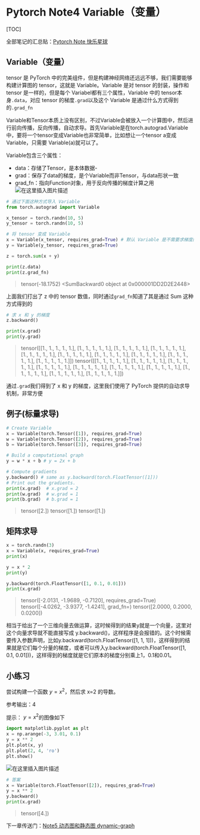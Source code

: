 # Pytorch Note4 Variable（变量）

[TOC]

全部笔记的汇总贴：[Pytorch Note 快乐星球](https://blog.csdn.net/weixin_45508265/article/details/117809512)
## Variable（变量）
tensor 是 PyTorch 中的完美组件，但是构建神经网络还远远不够，我们需要能够构建计算图的 tensor，这就是 Variable。Variable 是对 tensor 的封装，操作和 tensor 是一样的，但是每个 Variabel都有三个属性，Variable 中的 tensor本身`.data`，对应 tensor 的梯度`.grad`以及这个 Variable 是通过什么方式得到的`.grad_fn`

Variable和Tensor本质上没有区别，不过Variable会被放入一个计算图中，然后进行前向传播，反向传播，自动求导。首先Variable是在torch.autograd.Variable中，要将一个tensor变成Variable也非常简单，比如想让一个tensor a变成Variable，只需要 Variable(a)就可以了。

Variable包含三个属性：
- data：存储了Tensor，是本体数据-
- grad：保存了data的梯度，是个Variable而非Tensor，与data形状一致
- grad_fn：指向Function对象，用于反向传播的梯度计算之用
![在这里插入图片描述](https://img-blog.csdnimg.cn/2021061112400815.png?x-oss-process=image/watermark,type_ZmFuZ3poZW5naGVpdGk,shadow_10,text_aHR0cHM6Ly9ibG9nLmNzZG4ubmV0L3dlaXhpbl80NTUwODI2NQ==,size_16,color_FFFFFF,t_70#pic_center)


```python
# 通过下面这种方式导入 Variable
from torch.autograd import Variable
```



```python
x_tensor = torch.randn(10, 5)
y_tensor = torch.randn(10, 5)

# 将 tensor 变成 Variable
x = Variable(x_tensor, requires_grad=True) # 默认 Variable 是不需要求梯度的，所以我们用这个方式申明需要对其进行求梯度
y = Variable(y_tensor, requires_grad=True)
```



```python
z = torch.sum(x + y)
```

```python
print(z.data)
print(z.grad_fn)
```
>tensor(-18.1752)
><SumBackward0 object at 0x000001DD2D2E2448>

上面我们打出了 z 中的 tensor 数值，同时通过`grad_fn`知道了其是通过 Sum 这种方式得到的

```python
# 求 x 和 y 的梯度
z.backward()

print(x.grad)
print(y.grad)
```
>tensor([[1., 1., 1., 1., 1.],
>  [1., 1., 1., 1., 1.],
>  [1., 1., 1., 1., 1.],
>  [1., 1., 1., 1., 1.],
>  [1., 1., 1., 1., 1.],
>  [1., 1., 1., 1., 1.],
>  [1., 1., 1., 1., 1.],
>  [1., 1., 1., 1., 1.],
>  [1., 1., 1., 1., 1.],
>  [1., 1., 1., 1., 1.]])
>tensor([[1., 1., 1., 1., 1.],
>  [1., 1., 1., 1., 1.],
>  [1., 1., 1., 1., 1.],
>  [1., 1., 1., 1., 1.],
>  [1., 1., 1., 1., 1.],
>  [1., 1., 1., 1., 1.],
>  [1., 1., 1., 1., 1.],
>  [1., 1., 1., 1., 1.],
>  [1., 1., 1., 1., 1.],
>  [1., 1., 1., 1., 1.]])

通过`.grad`我们得到了 x 和 y 的梯度，这里我们使用了 PyTorch 提供的自动求导机制，非常方便

## 例子(标量求导)

```python
# Create Variable
x = Variable(torch.Tensor([1]), requires_grad=True)
w = Variable(torch.Tensor([2]), requires_grad=True)
b = Variable(torch.Tensor([3]), requires_grad=True)

# Build a computational graph
y = w * x + b # y = 2x + b

# Compute gradients
y.backward() # same as y.backward(torch.FloatTensor([1]))
# Print out the gradients.
print(x.grad)  # x.grad = 2
print(w.grad)  # w.grad = 1
print(b.grad)  # b.grad = 1
```
>tensor([2.])
>tensor([1.])
>tensor([1.])

## 矩阵求导

```python
x = torch.randn(3)
x = Variable(x, requires_grad=True)
print(x)

y = x * 2
print(y)

y.backward(torch.FloatTensor([1, 0.1, 0.01]))
print(x.grad)
```
>tensor([-2.0131, -1.9689, -0.7120], requires_grad=True)
>tensor([-4.0262, -3.9377, -1.4241], grad_fn=<MulBackward0>)
>tensor([2.0000, 0.2000, 0.0200])


相当于给出了一个三维向量去做运算，这时候得到的结果y就是一个向量，这里对这个向量求导就不能直接写成 y.backward()，这样程序是会报错的。这个时候需要传入参数声明，比如y.backward(torch.FloatTensor([1, 1, 1]))，这样得到的结果就是它们每个分量的梯度，或者可以传入y.backward(torch.FloatTensor([1, 0.1, 0.01]))，这样得到的梯度就是它们原本的梯度分别乘上1，0.1和0.01。


## 小练习

尝试构建一个函数 $y = x^2$，然后求 x=2 的导数。

参考输出：4

提示：
$y = x^2$的图像如下

```python
import matplotlib.pyplot as plt
x = np.arange(-3, 3.01, 0.1)
y = x ** 2
plt.plot(x, y)
plt.plot(2, 4, 'ro')
plt.show()
```
![在这里插入图片描述](https://img-blog.csdnimg.cn/2021061112380872.png?x-oss-process=image/watermark,type_ZmFuZ3poZW5naGVpdGk,shadow_10,text_aHR0cHM6Ly9ibG9nLmNzZG4ubmV0L3dlaXhpbl80NTUwODI2NQ==,size_16,color_FFFFFF,t_70)

```python
# 答案
x = Variable(torch.FloatTensor([2]), requires_grad=True)
y = x ** 2
y.backward()
print(x.grad)
```
>tensor([4.])


下一章传送门：[Note5 动态图和静态图 dynamic-graph](https://blog.csdn.net/weixin_45508265/article/details/117816228)
